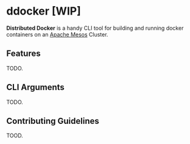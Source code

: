 
# ddocker [WIP]

**Distributed Docker** is a handy CLI tool for building and running docker containers on an [Apache Mesos](mesos.apache.org) Cluster.

## Features

TODO.

## CLI Arguments

TODO.

## Contributing Guidelines

TOOD.
